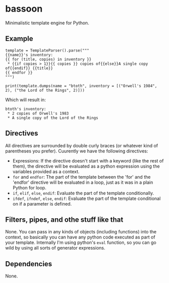 # bassoon
Minimalistic template engine for Python.

## Example

```
template = TemplateParser().parse("""
{{name}}'s inventory:
{{ for (title, copies) in inventory }}
 * {{if copies > 1}}{{ copies }} copies of{{else}}A single copy of{{endif}} {{title}}
{{ endfor }}
""")

print(template.dumps(name = "btoth", inventory = [("Orwell's 1984", 2), ("the Lord of the Rings", 2)]))
```

Which will result in:
```
btoth's inventory:
 * 2 copies of Orwell's 1983
 * A single copy of the Lord of the Rings
```

## Directives

All directives are surrounded by double curly braces (or whatever kind of parentheses you prefer). Cuurently we have the following directives:
  * Expressions: If the directive doesn't start with a keyword (like the rest of them), the directive will be evaluated as a python expression using the variables provided as a context.
  * `for` and `endfor`: The part of the template between the 'for' and the 'endfor' directive will be evaluated in a loop, just as it was in a plain Python for loop.
  * `if`, `elif`, `else`, `endif`: Evaluate the part of the template conditionally.
  * `ifdef`, `ifndef`, `else`, `endif`: Evaluate the part of the template conditional on if a parameter is defined.

## Filters, pipes, and othe stuff like that

None. You can pass in any kinds of objects (including functions) into the context, so basically you can have any python code executed as part of your template. Internally I'm using python's `eval` function, so you can go wild by using all sorts of generator expressions. 

## Dependencies
None.
